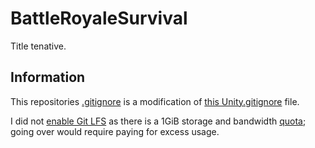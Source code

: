 # BattleRoyaleSurvival

Title tenative.

## Information

This repositories [.gitignore](https://git-scm.com/docs/gitignore) is a modification of [this Unity.gitignore](https://github.com/github/gitignore/blob/main/Unity.gitignore) file.

I did not [enable Git LFS](https://en.joysword.com/posts/2016/03/setting_up_github_for_unity_projects) as there is a 1GiB storage and bandwidth [quota](https://docs.github.com/en/repositories/working-with-files/managing-large-files/about-storage-and-bandwidth-usage); going over would require paying for excess usage.